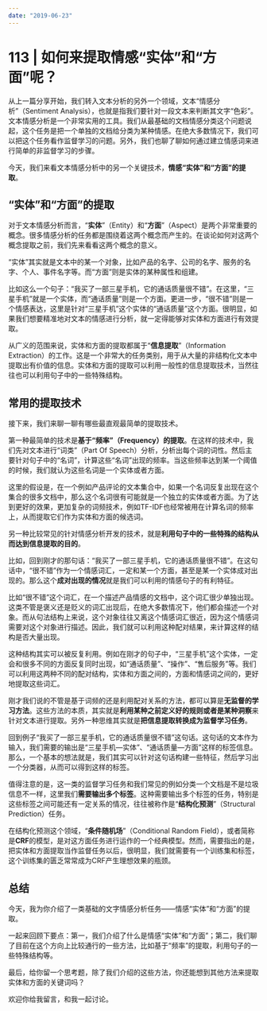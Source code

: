 ```yaml
---
date: "2019-06-23"
---  
```

      
# 113 | 如何来提取情感“实体”和“方面”呢？
从上一篇分享开始，我们转入文本分析的另外一个领域，文本“情感分析”（Sentiment Analysis），也就是指我们要针对一段文本来判断其文字“色彩”。文本情感分析是一个非常实用的工具。我们从最基础的文档情感分类这个问题说起，这个任务是把一个单独的文档给分类为某种情感。在绝大多数情况下，我们可以把这个任务看作监督学习的问题。另外，我们也聊了聊如何通过建立情感词来进行简单的非监督学习的步骤。

今天，我们来看文本情感分析中的另一个关键技术，**情感“实体”和“方面”的提取**。

## “实体”和“方面”的提取

对于文本情感分析而言，“**实体**”（Entity）和“**方面**”（Aspect）是两个非常重要的概念。很多情感分析的任务都是围绕着这两个概念而产生的。在谈论如何对这两个概念提取之前，我们先来看看这两个概念的意义。

“实体”其实就是文本中的某一个对象，比如产品的名字、公司的名字、服务的名字、个人、事件名字等。而“方面”则是实体的某种属性和组建。

比如这么一个句子：“我买了一部三星手机，它的通话质量很不错”。在这里，“三星手机”就是一个实体，而“通话质量”则是一个方面。更进一步，“很不错”则是一个情感表达，这里是针对“三星手机”这个实体的“通话质量”这个方面。很明显，如果我们想要精准地对文本的情感进行分析，就一定得能够对实体和方面进行有效提取。

从广义的范围来说，实体和方面的提取都属于“**信息提取**”（Information Extraction）的工作。这是一个非常大的任务类别，用于从大量的非结构化文本中提取出有价值的信息。实体和方面的提取可以利用一般性的信息提取技术，当然往往也可以利用句子中的一些特殊结构。

## 常用的提取技术

接下来，我们来聊一聊有哪些最直观最简单的提取技术。

<!-- [[[read_end]]] -->

第一种最简单的技术是**基于“频率”（Frequency）的提取**。在这样的技术中，我们先对文本进行“词类”（Part Of Speech）分析，分析出每个词的词性。然后主要针对句子中的“名词”，计算这些“名词”出现的频率。当这些频率达到某一个阈值的时候，我们就认为这些名词是一个实体或者方面。

这里的假设是，在一个例如产品评论的文本集合中，如果一个名词反复出现在这个集合的很多文档中，那么这个名词很有可能就是一个独立的实体或者方面。为了达到更好的效果，更加复杂的词频技术，例如TF-IDF也经常被用在计算名词的频率上，从而提取它们作为实体和方面的候选词。

另一种比较常见的针对情感分析开发的技术，就是**利用句子中的一些特殊的结构从而达到信息提取的目的**。

比如，回到刚才的那句话：“我买了一部三星手机，它的通话质量很不错”。在这句话中，“很不错”作为一个情感词汇，一定和某一个方面，甚至是某一个实体成对出现的。那么这个**成对出现的情况**就是我们可以利用的情感句子的有利特征。

比如“很不错”这个词汇，在一个描述产品情感的文档中，这个词汇很少单独出现。这类不管是褒义还是贬义的词汇出现后，在绝大多数情况下，他们都会描述一个对象。而从句法结构上来说，这个对象往往又离这个情感词汇很近，因为这个情感词需要对这个对象进行描述。因此，我们就可以利用这种配对结果，来计算这样的结构是否大量出现。

这种结构其实可以被反复利用。例如在刚才的句子中，“三星手机”这个实体，一定会和很多不同的方面反复同时出现，如“通话质量”、“操作”、“售后服务”等。我们可以利用这两种不同的配对结构，实体和方面之间的，方面和情感词之间的，更好地提取这些词汇。

刚才我们说的不管是基于词频的还是利用配对关系的方法，都可以算是**无监督的学习方法**。这些方法的本质，其实就是**利用某种之前定义好的规则或者是某种洞察**来针对文本进行提取。另外一种思维其实就是**把信息提取转换成为监督学习任务**。

回到例子“我买了一部三星手机，它的通话质量很不错”这句话。这句话的文本作为输入，我们需要的输出是“三星手机—实体”、“通话质量—方面”这样的标签信息。那么，一个基本的想法就是，我们其实可以针对这句话构建一些特征，然后学习出一个分类器，从而可以得到这样的标签。

值得注意的是，这一类的监督学习任务和我们常见的例如分类一个文档是不是垃圾信息不一样，这里我们**需要输出多个标签**。这种需要输出多个标签的任务，特别是这些标签之间可能还有一定关系的情况，往往被称作是“**结构化预测**”（Structural Prediction）任务。

在结构化预测这个领域，“**条件随机场**”（Conditional Random Field），或者简称是**CRF**的模型，是对这方面任务进行运作的一个经典模型。然而，需要指出的是，把实体和方面提取当作监督任务以后，很明显，我们就需要有一个训练集和标签，这个训练集的匮乏常常成为CRF产生理想效果的瓶颈。

## 总结

今天，我为你介绍了一类基础的文字情感分析任务——情感“实体”和“方面”的提取。

一起来回顾下要点：第一，我们介绍了什么是情感“实体”和“方面”；第二，我们聊了目前在这个方向上比较通行的一些方法，比如基于“频率”的提取，利用句子的一些特殊结构等。

最后，给你留一个思考题，除了我们介绍的这些方法，你还能想到其他方法来提取实体和方面的关键词吗？

欢迎你给我留言，和我一起讨论。